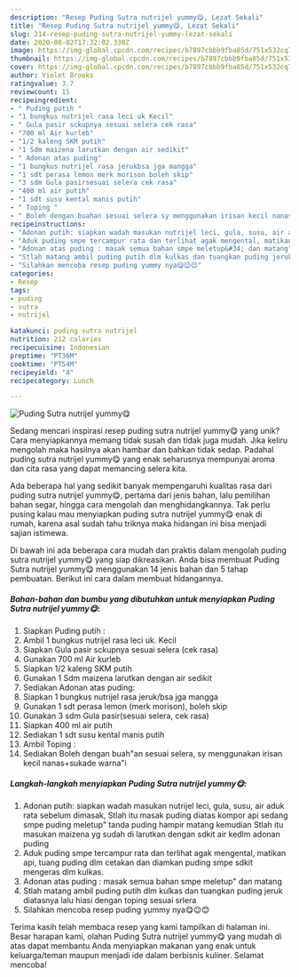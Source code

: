 ```yaml
---
description: "Resep Puding Sutra nutrijel yummy😋, Lezat Sekali"
title: "Resep Puding Sutra nutrijel yummy😋, Lezat Sekali"
slug: 214-resep-puding-sutra-nutrijel-yummy-lezat-sekali
date: 2020-08-02T17:32:02.330Z
image: https://img-global.cpcdn.com/recipes/b7897cbbb9fba85d/751x532cq70/puding-sutra-nutrijel-yummy😋-foto-resep-utama.jpg
thumbnail: https://img-global.cpcdn.com/recipes/b7897cbbb9fba85d/751x532cq70/puding-sutra-nutrijel-yummy😋-foto-resep-utama.jpg
cover: https://img-global.cpcdn.com/recipes/b7897cbbb9fba85d/751x532cq70/puding-sutra-nutrijel-yummy😋-foto-resep-utama.jpg
author: Violet Brooks
ratingvalue: 3.7
reviewcount: 15
recipeingredient:
- " Puding putih "
- "1 bungkus nutrijel rasa leci uk Kecil"
- " Gula pasir sckupnya sesuai selera cek rasa"
- "700 ml Air kurleb"
- "1/2 kaleng SKM putih"
- "1 Sdm maizena larutkan dengan air sedikit"
- " Adonan atas puding"
- "1 bungkus nutrijel rasa jerukbsa jga mangga"
- "1 sdt perasa lemon merk morison boleh skip"
- "3 sdm Gula pasirsesuai selera cek rasa"
- "400 ml air putih"
- "1 sdt susu kental manis putih"
- " Toping "
- " Boleh dengan buahan sesuai selera sy menggunakan irisan kecil nanassukade warnai"
recipeinstructions:
- "Adonan putih: siapkan wadah masukan nutrijel leci, gula, susu, air aduk rata sebelum dimasak, Stlah itu masak puding diatas kompor api sedang smpe puding meletup&#34; tanda puding hampir matang kemudian Stlah itu masukan maizena yg sudah di larutkan dengan sdkit air kedlm adonan puding"
- "Aduk puding smpe tercampur rata dan terlihat agak mengental, matikan api, tuang puding dlm cetakan dan diamkan puding smpe sdkit mengeras dlm kulkas."
- "Adonan atas puding : masak semua bahan smpe meletup&#34; dan matang"
- "Stlah matang ambil puding putih dlm kulkas dan tuangkan puding jeruk diatasnya lalu hiasi dengan toping sesuai srlera"
- "Silahkan mencoba resep puding yummy nya😋😉😊"
categories:
- Resep
tags:
- puding
- sutra
- nutrijel

katakunci: puding sutra nutrijel 
nutrition: 212 calories
recipecuisine: Indonesian
preptime: "PT36M"
cooktime: "PT54M"
recipeyield: "4"
recipecategory: Lunch

---
```



![Puding Sutra nutrijel yummy😋](https://img-global.cpcdn.com/recipes/b7897cbbb9fba85d/751x532cq70/puding-sutra-nutrijel-yummy😋-foto-resep-utama.jpg)

Sedang mencari inspirasi resep puding sutra nutrijel yummy😋 yang unik? Cara menyiapkannya memang tidak susah dan tidak juga mudah. Jika keliru mengolah maka hasilnya akan hambar dan bahkan tidak sedap. Padahal puding sutra nutrijel yummy😋 yang enak seharusnya mempunyai aroma dan cita rasa yang dapat memancing selera kita.

Ada beberapa hal yang sedikit banyak mempengaruhi kualitas rasa dari puding sutra nutrijel yummy😋, pertama dari jenis bahan, lalu pemilihan bahan segar, hingga cara mengolah dan menghidangkannya. Tak perlu pusing kalau mau menyiapkan puding sutra nutrijel yummy😋 enak di rumah, karena asal sudah tahu triknya maka hidangan ini bisa menjadi sajian istimewa.




Di bawah ini ada beberapa cara mudah dan praktis dalam mengolah puding sutra nutrijel yummy😋 yang siap dikreasikan. Anda bisa membuat Puding Sutra nutrijel yummy😋 menggunakan 14 jenis bahan dan 5 tahap pembuatan. Berikut ini cara dalam membuat hidangannya.

<!--inarticleads1-->

##### Bahan-bahan dan bumbu yang dibutuhkan untuk menyiapkan Puding Sutra nutrijel yummy😋:

1. Siapkan  Puding putih :
1. Ambil 1 bungkus nutrijel rasa leci uk. Kecil
1. Siapkan  Gula pasir sckupnya sesuai selera (cek rasa)
1. Gunakan 700 ml Air kurleb
1. Siapkan 1/2 kaleng SKM putih
1. Gunakan 1 Sdm maizena larutkan dengan air sedikit
1. Sediakan  Adonan atas puding:
1. Siapkan 1 bungkus nutrijel rasa jeruk/bsa jga mangga
1. Gunakan 1 sdt perasa lemon (merk morison), boleh skip
1. Gunakan 3 sdm Gula pasir(sesuai selera, cek rasa)
1. Siapkan 400 ml air putih
1. Sediakan 1 sdt susu kental manis putih
1. Ambil  Toping :
1. Sediakan  Boleh dengan buah&#34;an sesuai selera, sy menggunakan irisan kecil nanas+sukade warna&#34;i




<!--inarticleads2-->

##### Langkah-langkah menyiapkan Puding Sutra nutrijel yummy😋:

1. Adonan putih: siapkan wadah masukan nutrijel leci, gula, susu, air aduk rata sebelum dimasak, Stlah itu masak puding diatas kompor api sedang smpe puding meletup&#34; tanda puding hampir matang kemudian Stlah itu masukan maizena yg sudah di larutkan dengan sdkit air kedlm adonan puding
1. Aduk puding smpe tercampur rata dan terlihat agak mengental, matikan api, tuang puding dlm cetakan dan diamkan puding smpe sdkit mengeras dlm kulkas.
1. Adonan atas puding : masak semua bahan smpe meletup&#34; dan matang
1. Stlah matang ambil puding putih dlm kulkas dan tuangkan puding jeruk diatasnya lalu hiasi dengan toping sesuai srlera
1. Silahkan mencoba resep puding yummy nya😋😉😊




Terima kasih telah membaca resep yang kami tampilkan di halaman ini. Besar harapan kami, olahan Puding Sutra nutrijel yummy😋 yang mudah di atas dapat membantu Anda menyiapkan makanan yang enak untuk keluarga/teman maupun menjadi ide dalam berbisnis kuliner. Selamat mencoba!
